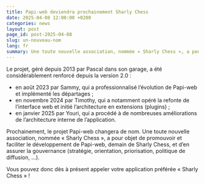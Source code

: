 ```yaml
---
title: Papi-web deviendra prochainement Sharly Chess
date: 2025-04-08 12:00:00 +0200
categories: news
layout: post
page_id: post-2025-04-08
slug: un-nouveau-nom
lang: fr
summary: Une toute nouvelle association, nommée « Sharly Chess », a pour objet de promouvoir et faciliter le développement de Papi-web, demain de _Sharly Chess_, et d’en assurer la gouvernance (stratégie, orientation, priorisation, politique de diffusion, …).
---
```


Le projet, géré depuis 2013 par Pascal dans son garage, a été considérablement renforcé depuis la version 2.0 :

* en août 2023 par Sammy, qui a professionnalisé l’évolution de Papi-web et implémenté les départages ;
* en novembre 2024 par Timothy, qui a notamment opéré la refonte de l’interface web et initié l’architecture en extensions (plugins) ;
* en janvier 2025 par Youri, qui a procédé à de nombreuses améliorations de l’architecture interne de l’application.

Prochainement, le projet Papi-web changera de nom. Une toute nouvelle association, nommée « Sharly Chess », a pour objet de promouvoir et faciliter le développement de Papi-web, demain de Sharly Chess, et d’en assurer la gouvernance (stratégie, orientation, priorisation, politique de diffusion, …).

Vous pouvez donc dès à présent appeler votre application préférée « Sharly Chess » !
